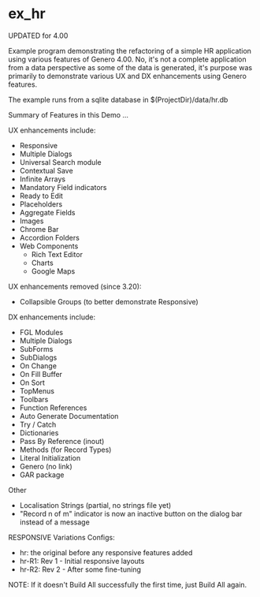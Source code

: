 # ex_hr
UPDATED for 4.00

Example program demonstrating the refactoring of a simple HR application
using various features of Genero 4.00. No, it's not a complete application
from a data perspective as some of the data is generated,
it's purpose was primarily to demonstrate various UX and DX enhancements
using Genero features.

The example runs from a sqlite database in
$(ProjectDir)/data/hr.db

Summary of Features in this Demo ...

UX enhancements include:
* Responsive
* Multiple Dialogs
* Universal Search module
* Contextual Save
* Infinite Arrays
* Mandatory Field indicators
* Ready to Edit
* Placeholders
* Aggregate Fields
* Images
* Chrome Bar
* Accordion Folders
* Web Components
  * Rich Text Editor
  * Charts
  * Google Maps

UX enhancements removed (since 3.20):
* Collapsible Groups (to better demonstrate Responsive)

DX enhancements include:
* FGL Modules
* Multiple Dialogs
* SubForms
* SubDialogs
* On Change
* On Fill Buffer
* On Sort
* TopMenus
* Toolbars
* Function References
* Auto Generate Documentation
* Try / Catch
* Dictionaries
* Pass By Reference (inout)
* Methods (for Record Types)
* Literal Initialization
* Genero (no link)
* GAR package

Other
* Localisation Strings (partial, no strings file yet)
* "Record n of m" indicator is now an inactive button on the dialog bar instead of a message


RESPONSIVE Variations
Configs:
* hr: the original before any responsive features added
* hr-R1: Rev 1 - Initial responsive layouts
* hr-R2: Rev 2 - After some fine-tuning

NOTE: If it doesn't Build All successfully the first time, just Build All again.
